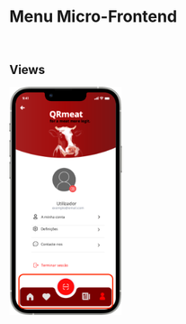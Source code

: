 <h1>Menu Micro-Frontend</h1>
<br>

## Views
<img src="https://github.com/DuarteVDG/aw-project/blob/main/micro-frontends/Images/Menu.png?raw=true" style="width: 200px; height: auto;">
  
